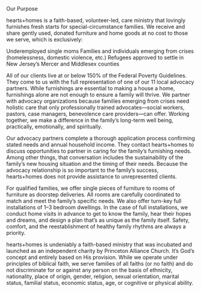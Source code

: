 Our Purpose

hearts+homes is a faith-based, volunteer-led, care ministry that lovingly furnishes fresh starts for special-circumstance families. We receive and share gently used, donated furniture and home goods at no cost to those we serve, which is exclusively: 

Underemployed single moms
Families and individuals emerging from crises (homelessness, domestic violence, etc.)
Refugees approved to settle in New Jersey’s Mercer and Middlesex counties

All of our clients live at or below 150% of the Federal Poverty Guidelines. They come to us with the full representation of one of our 11 local advocacy partners. While furnishings are essential to making a house a home, furnishings alone are not enough to ensure a family will thrive. We partner with advocacy organizations because families emerging from crises need holistic care that only professionally trained advocates––social workers, pastors, case managers, benevolence care providers––can offer. Working together, we make a difference in the family’s long-term well being, practically, emotionally, and spiritually.

Our advocacy partners complete a thorough application process confirming stated needs and annual household income. They contact hearts+homes to discuss opportunities to partner in caring for the family’s furnishing needs. Among other things, that conversation includes the sustainability of the family’s new housing situation and the timing of their needs. Because the advocacy relationship is so important to the family’s success, hearts+homes does not provide assistance to unrepresented clients. 

For qualified families, we offer single pieces of furniture to rooms of furniture as doorstep deliveries. All rooms are carefully coordinated to match and meet the family’s specific needs. We also offer turn-key full installations of 1–3 bedroom dwellings. In the case of full installations, we conduct home visits in advance to get to know the family, hear their hopes and dreams, and design a plan that’s as unique as the family itself. Safety, comfort, and the reestablishment of healthy family rhythms are always a priority. 

hearts+homes is undeniably a faith-based ministry that was incubated and launched as an independent charity by Princeton Alliance Church. It’s God’s concept and entirely based on His provision. While we operate under principles of biblical faith, we serve families of all faiths (or no faith) and do not discriminate for or against any person on the basis of ethnicity, nationality, place of origin, gender, religion, sexual orientation, marital status, familial status, economic status, age, or cognitive or physical ability. 